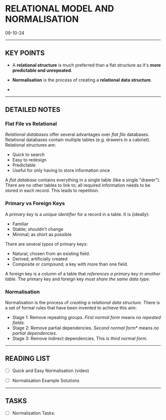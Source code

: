 # RELATIONAL MODEL AND NORMALISATION
09-10-24

---
## KEY POINTS

- A **relational structure** is much preferred than a flat structure as it's **more predictable and unrepeated**. 

- **Normalisation** is the process of creating a **relational data structure**.

- 

---
## DETAILED NOTES

### Flat File vs Relational
*Relational databases* offer several advantages over *flat file* databases.
Relational databases contain multiple tables (e.g. drawers in a cabinet). Relational structures are:
- Quick to search
- Easy to redesign
- Predictable
- Useful for only having to store information once

A *flat database* contains everything in a single table (like a single "drawer"). There are no other tables to link to; all 
required information needs to be stored in each record. This leads to repetition.


### Primary vs Foreign Keys
A *primary key* is a *unique identifier* for a record in a table. It is (ideally):
- Familiar
- Stable; shouldn't change
- Minimal; as short as possible
  
There are several *types* of primary keys:
- Natural; chosen from an existing field.
- Derived; artificially created
- Composite or compound; a key with more than one field.

A foreign key is a column of a table that *references a primary key in another table.* The primary key and foreign key *must 
share the same data type*. 


### Normalisation
Normalisation is the process of *creating a relational data structure.* There is a set of formal rules that have been
invented to achieve this aim:
- Stage 1: Remove repeating groups. *First normal form* means *no repeated fields.*
- Stage 2: Remove partial dependencies. *Second normal form** means *no partial dependencies*.
- Stage 3: Remove indirect dependencies. This is *third normal form*. 


---
## READING LIST
- [ ] Quick and Easy Normalisation (video)
- [ ] Normalisation Example Solutions


---
## TASKS
- [ ] Normalisation Tasks:


